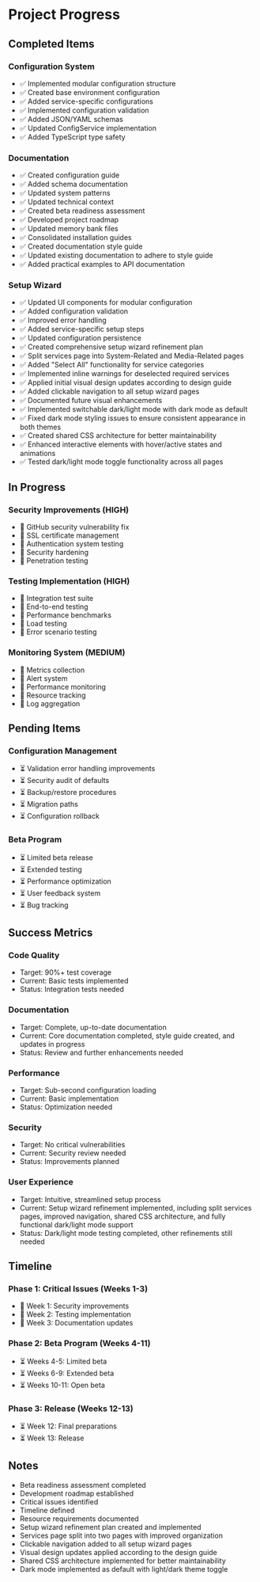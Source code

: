 # Project Progress

## Completed Items

### Configuration System

*   ✅ Implemented modular configuration structure
*   ✅ Created base environment configuration
*   ✅ Added service-specific configurations
*   ✅ Implemented configuration validation
*   ✅ Added JSON/YAML schemas
*   ✅ Updated ConfigService implementation
*   ✅ Added TypeScript type safety

### Documentation

*   ✅ Created configuration guide
*   ✅ Added schema documentation
*   ✅ Updated system patterns
*   ✅ Updated technical context
*   ✅ Created beta readiness assessment
*   ✅ Developed project roadmap
*   ✅ Updated memory bank files
*   ✅ Consolidated installation guides
*   ✅ Created documentation style guide
*   ✅ Updated existing documentation to adhere to style guide
*   ✅ Added practical examples to API documentation

### Setup Wizard

*   ✅ Updated UI components for modular configuration
*   ✅ Added configuration validation
*   ✅ Improved error handling
*   ✅ Added service-specific setup steps
*   ✅ Updated configuration persistence
*   ✅ Created comprehensive setup wizard refinement plan
*   ✅ Split services page into System-Related and Media-Related pages
*   ✅ Added "Select All" functionality for service categories
*   ✅ Implemented inline warnings for deselected required services
*   ✅ Applied initial visual design updates according to design guide
*   ✅ Added clickable navigation to all setup wizard pages
*   ✅ Documented future visual enhancements
*   ✅ Implemented switchable dark/light mode with dark mode as default
*   ✅ Fixed dark mode styling issues to ensure consistent appearance in both themes
*   ✅ Created shared CSS architecture for better maintainability
*   ✅ Enhanced interactive elements with hover/active states and animations
*   ✅ Tested dark/light mode toggle functionality across all pages

## In Progress

### Security Improvements (HIGH)

*   🔄 GitHub security vulnerability fix
*   🔄 SSL certificate management
*   🔄 Authentication system testing
*   🔄 Security hardening
*   🔄 Penetration testing

### Testing Implementation (HIGH)

*   🔄 Integration test suite
*   🔄 End-to-end testing
*   🔄 Performance benchmarks
*   🔄 Load testing
*   🔄 Error scenario testing

### Monitoring System (MEDIUM)

*   🔄 Metrics collection
*   🔄 Alert system
*   🔄 Performance monitoring
*   🔄 Resource tracking
*   🔄 Log aggregation

## Pending Items

### Configuration Management

*   ⏳ Validation error handling improvements
*   ⏳ Security audit of defaults
*   ⏳ Backup/restore procedures
*   ⏳ Migration paths
*   ⏳ Configuration rollback

### Beta Program

*   ⏳ Limited beta release
*   ⏳ Extended testing
*   ⏳ Performance optimization
*   ⏳ User feedback system
*   ⏳ Bug tracking

## Success Metrics

### Code Quality

*   Target: 90%+ test coverage
*   Current: Basic tests implemented
*   Status: Integration tests needed

### Documentation

*   Target: Complete, up-to-date documentation
*   Current: Core documentation completed, style guide created, and updates in progress
*   Status: Review and further enhancements needed

### Performance

*   Target: Sub-second configuration loading
*   Current: Basic implementation
*   Status: Optimization needed

### Security

*   Target: No critical vulnerabilities
*   Current: Security review needed
*   Status: Improvements planned

### User Experience

*   Target: Intuitive, streamlined setup process
*   Current: Setup wizard refinement implemented, including split services pages, improved navigation, shared CSS architecture, and fully functional dark/light mode support
*   Status: Dark/light mode testing completed, other refinements still needed


## Timeline

### Phase 1: Critical Issues (Weeks 1-3)

*   🔄 Week 1: Security improvements
*   🔄 Week 2: Testing implementation
*   🔄 Week 3: Documentation updates

### Phase 2: Beta Program (Weeks 4-11)

*   ⏳ Weeks 4-5: Limited beta
*   ⏳ Weeks 6-9: Extended beta
*   ⏳ Weeks 10-11: Open beta

### Phase 3: Release (Weeks 12-13)

*   ⏳ Week 12: Final preparations
*   ⏳ Week 13: Release

## Notes

*   Beta readiness assessment completed
*   Development roadmap established
*   Critical issues identified
*   Timeline defined
*   Resource requirements documented
*   Setup wizard refinement plan created and implemented
*   Services page split into two pages with improved organization
*   Clickable navigation added to all setup wizard pages
*   Visual design updates applied according to the design guide
*   Shared CSS architecture implemented for better maintainability
*   Dark mode implemented as default with light/dark theme toggle
